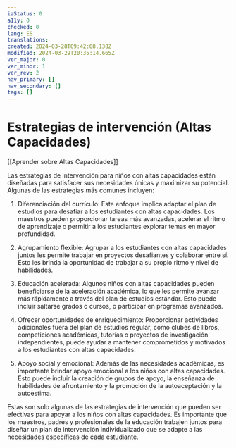 ```yaml
---
iaStatus: 0
a11y: 0
checked: 0
lang: ES
translations: 
created: 2024-03-28T09:42:08.138Z
modified: 2024-03-29T20:35:14.665Z
ver_major: 0
ver_minor: 1
ver_rev: 2
nav_primary: []
nav_secondary: []
tags: []
---
```

# Estrategias de intervención (Altas Capacidades)

[[Aprender sobre Altas Capacidades]]

Las estrategias de intervención para niños con altas capacidades están diseñadas para satisfacer sus necesidades únicas y maximizar su potencial. Algunas de las estrategias más comunes incluyen:

1. Diferenciación del currículo: Este enfoque implica adaptar el plan de estudios para desafiar a los estudiantes con altas capacidades. Los maestros pueden proporcionar tareas más avanzadas, acelerar el ritmo de aprendizaje o permitir a los estudiantes explorar temas en mayor profundidad.

2. Agrupamiento flexible: Agrupar a los estudiantes con altas capacidades juntos les permite trabajar en proyectos desafiantes y colaborar entre sí. Esto les brinda la oportunidad de trabajar a su propio ritmo y nivel de habilidades.

3. Educación acelerada: Algunos niños con altas capacidades pueden beneficiarse de la aceleración académica, lo que les permite avanzar más rápidamente a través del plan de estudios estándar. Esto puede incluir saltarse grados o cursos, o participar en programas avanzados.

4. Ofrecer oportunidades de enriquecimiento: Proporcionar actividades adicionales fuera del plan de estudios regular, como clubes de libros, competiciones académicas, tutorías o proyectos de investigación independientes, puede ayudar a mantener comprometidos y motivados a los estudiantes con altas capacidades.

5. Apoyo social y emocional: Además de las necesidades académicas, es importante brindar apoyo emocional a los niños con altas capacidades. Esto puede incluir la creación de grupos de apoyo, la enseñanza de habilidades de afrontamiento y la promoción de la autoaceptación y la autoestima.

Estas son solo algunas de las estrategias de intervención que pueden ser efectivas para apoyar a los niños con altas capacidades. Es importante que los maestros, padres y profesionales de la educación trabajen juntos para diseñar un plan de intervención individualizado que se adapte a las necesidades específicas de cada estudiante.
